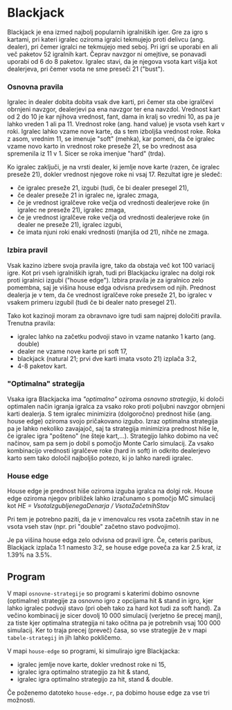 # Blackjack
Blackjack je ena izmed najbolj popularnih igralniških iger. Gre za igro s kartami, pri kateri igralec oziroma igralci tekmujejo proti delivcu (ang. dealer), pri čemer igralci ne tekmujejo med seboj. Pri igri se uporabi en ali več paketov 52 igralnih kart. Čeprav navzgor ni omejtive, se ponavadi uporabi od 6 do 8 paketov. Igralec stavi, da je njegova vsota kart višja kot dealerjeva, pri čemer vsota ne sme preseči 21 ("bust"). 

### Osnovna pravila
Igralec in dealer dobita dobita vsak dve karti, pri čemer sta obe igralčevi obrnjeni navzgor, dealerjevi pa ena navzgor ter ena navzdol. Vrednost kart od 2 do 10 je kar njihova vrednost, fant, dama in kralj so vredni 10, as pa je lahko vreden 1 ali pa 11. Vrednost roke (ang. hand value) je vsota vseh kart v roki. Igralec lahko vzame nove karte, da s tem izboljša vrednost roke. Roka z asom, vrednim 11, se imenuje "soft" (mehka), kar pomeni, da če igralec vzame novo karto in vrednost roke preseže 21, se bo vrednost asa spremenila iz 11 v 1. Sicer se roka imenjue "hard" (trda). 

Ko igralec zaključi, je na vrsti dealer, ki jemlje nove karte (razen, če igralec preseže 21), dokler vrednost njegove roke ni vsaj 17. Rezultat igre je sledeč:
* če igralec preseže 21, izgubi (tudi, če bi dealer presegel 21),
* če dealer preseže 21 in igralec ne, igralec zmaga,
* če je vrednost igralčeve roke večja od vrednosti dealerjeve roke (in igralec ne preseže 21), igralec zmaga,
* če je vrednost igralčeve roke večja od vrednosti dealerjeve roke (in dealer ne preseže 21), igralec izgubi,
* če imata njuni roki enaki vrednosti (manjša od 21), nihče ne zmaga.

### Izbira pravil
Vsak kazino izbere svoja pravila igre, tako da obstaja več kot 100 variacij igre.
Kot pri vseh igralniških igrah, tudi pri Blackjacku igralec na dolgi rok proti igralnici izgubi ("house edge"). Izbira pravila je za igralnico zelo pomembna, saj je višina house edga odvisna predvsem od njih. Prednost dealerja je v tem, da če vrednost igralčeve roke preseže 21, bo igralec v vsakem primeru izgubil (tudi če bi dealer nato presegel 21).

Tako kot kazinoji moram za obravnavo igre tudi sam najprej določiti pravila. Trenutna pravila:
 * igralec lahko na začetku podvoji stavo in vzame natanko 1 karto (ang. double)
 * dealer ne vzame nove karte pri soft 17,
 * blackjack (natural 21; prvi dve karti imata vsoto 21) izplača 3:2,
 * 4-8 paketov kart.
 
 ### "Optimalna" strategija
Vsaka igra Blackjacka ima *"optimalno"* oziroma *osnovno strategijo*, ki določi optimalen način igranja igralca za vsako roko proti poljubni navzgor obrnjeni karti dealerja. S tem igralec minimizira (dolgoročno) prednost hiše (ang. house edge) oziroma svojo pričakovano izgubo.
Izraz optimalna strategija pa je lahko nekoliko zavajajoč, saj ta strategija minimizira prednost hiše le, če igralec igra "pošteno" (ne šteje kart,...). 
Strategijo lahko dobimo na več načinov, sam pa sem jo dobil s pomočjo Monte Carlo simulacij. Za vsako kombinacijo vrednosti igralčeve roke (hard in soft) in odkrito dealerjevo karto sem tako določil najboljšo potezo, ki jo lahko naredi igralec. 

### House edge
House edge je prednost hiše oziroma izguba igralca na dolgi rok. House edge oziroma njegov približek lahko izračunamo s pomočjo MC simulacij kot 
*HE = VsotaIzgubljenegaDenarja / VsotaZačetnihStav*

Pri tem je potrebno paziti, da je v imenovalcu res vsota začetnih stav in ne vsota vseh stav (npr. pri "double" začetno stavo podvojimo).

Je pa višina house edga zelo odvisna od pravil igre. Če, ceteris paribus, Blackjack izplača 1:1 namesto 3:2, se house edge poveča za kar 2.5 krat, iz 1.39% na 3.5%.

## Program
V mapi `osnovne-strategije` so programi s katerimi dobimo osnovne (optimalne) strategije za osnovno igro z opcijama hit & stand in igro, kjer lahko igralec podvoji stavo (pri obeh tako za hard kot tudi za soft hand). Za večino kombinacij je sicer dovolj 10 000 simulacij (verjetno še precej manj), za tiste kjer optimalna strategija ni tako očitna pa je potrebnih vsaj 100 000 simulacij. Ker to traja precej (preveč) časa, so vse strategije že v mapi `tabele-strategij` in jih lahko pokličemo.

V mapi `house-edge` so programi, ki simulirajo igre Blackjacka:
 * igralec jemlje nove karte, dokler vrednost roke ni 15,
 * igralec igra optimalno strategijo za hit & stand,
 * igralec igra optimalno strategijo za hit, stand & double.
 
 Če poženemo datoteko `house-edge.r`, pa dobimo house edge za vse tri možnosti.

